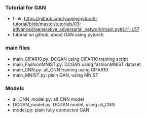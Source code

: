 ### Tutorial for GAN

- Link: https://github.com/yunjey/pytorch-tutorial/blob/master/tutorials/03-advanced/generative_adversarial_network/main.py#L41-L57
- tutorial on github, about GAN using pytorch

### main files
- main_CIFAR10.py: DCGAN using CIFAR10 training script
- main_FashionMNIST.py: DCGAN using fashionMNIST dataset
- main_CNN.py: all_CNN training using CIFAR10
- main_MNIST.py: plain GAN, using MNIST

### Models
- all_CNN_model.py: all_CNN model
- DCGAN_model.py: DCGAN model, using all_CNN
- model.py: plain fully connected GAN
